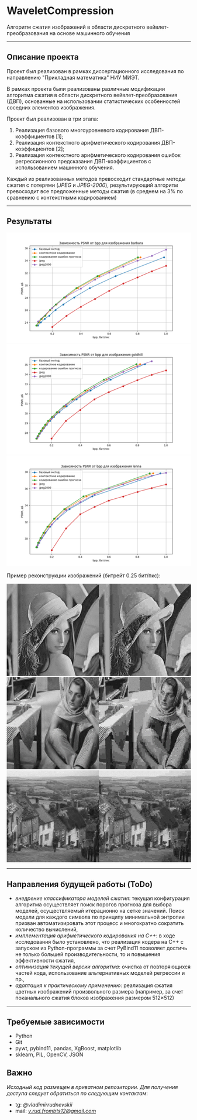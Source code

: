 # WaveletCompression

Алгоритм сжатия изображений в области дискретного вейвлет-преобразования на основе машинного обучения

---

## Описание проекта  

Проект был реализован в рамках диссертационного исследования по направлению "Прикладная математика" НИУ МИЭТ.

В рамках проекта были реализованы различные модификации алгоритма сжатия в области дискретного вейвлет-преобразования (ДВП),
основанные на использовании статистических особенностей соседних элементов изображения.

Проект был реализован в три этапа:

1) Реализация базового многоуровневого кодирования ДВП-коэффициентов [1];
2) Реализация контекстного арифметического кодирования ДВП-коэффициентов [2];
3) Реализация контекстного арифметического кодирования ошибок регрессионного предсказания ДВП-коэффициентов с использованием машинного обучения.

Каждый из реализованных методов превосходит стандартные методы сжатия с потерями (*JPEG* и *JPEG-2000*), результирующий
алгоритм превосходит все предложенные методы сжатия (в среднем на 3% по сравнению с контекстными кодированием)

---

##  Результаты 

![img.png](img.png)
![img_1.png](img_1.png)
![img_2.png](img_2.png)

Пример реконструкции изображений (битрейт 0.25 бит/пкс):

![img_3.png](img_3.png)
![img_4.png](img_4.png)
![img_5.png](img_5.png)

---

##  Направления будущей работы (ToDo)

- *внедрение классификатора моделей сжатия*: текущая конфигурация алгоритма осуществляет поиск порогов прогноза для выбора моделей, осуществляемый итерационно на сетке значений. Поиск модели для каждого символа по принципу минимальной энтропии призван автоматизировать этот процесс и многократно сократить количество вычислений, 
- *имплементация арифметического кодирования на C++*: в ходе исследования было установлено, что реализация кодера на C++ с запуском из Python-программы за счет PyBind11 позволяет достичь не только большей производительности, то и повышения эффективности сжатия,
- *оптимизация текущей версии алгоритма*: очистка от повторяющихся частей кода, использование альтернативных моделей регрессии и пр.,
- *адаптация к практическому применению*: реализация сжатия цветных изображений произвольного размера (например, за счет поканального сжатия блоков изображения размером 512×512) 
---

## Требуемые зависимости 
- Python  
- Git
- pywt, pybind11, pandas, XgBoost, matplotlib 
- sklearn, PIL, OpenCV, JSON

## Важно

*Исходный код размещен в приватном репозитории. Для получения доступа следует обратиться по следующим контактам*:
- tg: *@vladimirrudnevskii*
- mail: *v.rud.frombts12@gmail.com*